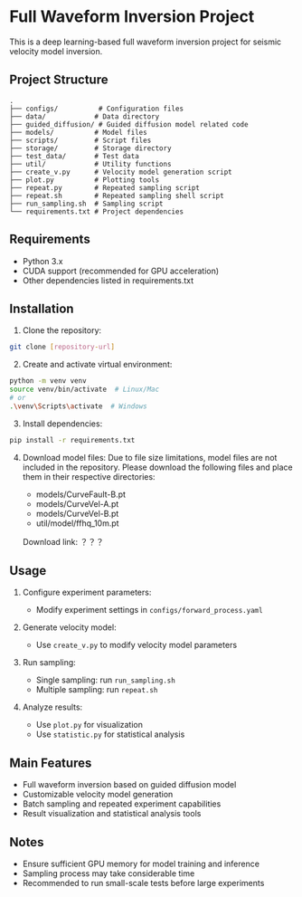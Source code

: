 # Full Waveform Inversion Project

This is a deep learning-based full waveform inversion project for seismic velocity model inversion.

## Project Structure

```
.
├── configs/          # Configuration files
├── data/            # Data directory
├── guided_diffusion/ # Guided diffusion model related code
├── models/          # Model files
├── scripts/         # Script files
├── storage/         # Storage directory
├── test_data/       # Test data
├── util/            # Utility functions
├── create_v.py      # Velocity model generation script
├── plot.py          # Plotting tools
├── repeat.py        # Repeated sampling script
├── repeat.sh        # Repeated sampling shell script
├── run_sampling.sh  # Sampling script
└── requirements.txt # Project dependencies
```

## Requirements

- Python 3.x
- CUDA support (recommended for GPU acceleration)
- Other dependencies listed in requirements.txt

## Installation

1. Clone the repository:
```bash
git clone [repository-url]
```

2. Create and activate virtual environment:
```bash
python -m venv venv
source venv/bin/activate  # Linux/Mac
# or
.\venv\Scripts\activate  # Windows
```

3. Install dependencies:
```bash
pip install -r requirements.txt
```

4. Download model files:
   Due to file size limitations, model files are not included in the repository.
   Please download the following files and place them in their respective directories:

   - models/CurveFault-B.pt
   - models/CurveVel-A.pt
   - models/CurveVel-B.pt
   - util/model/ffhq_10m.pt

   Download link: ？？？

## Usage

1. Configure experiment parameters:
   - Modify experiment settings in `configs/forward_process.yaml`

2. Generate velocity model:
   - Use `create_v.py` to modify velocity model parameters

3. Run sampling:
   - Single sampling: run `run_sampling.sh`
   - Multiple sampling: run `repeat.sh`

4. Analyze results:
   - Use `plot.py` for visualization
   - Use `statistic.py` for statistical analysis

## Main Features

- Full waveform inversion based on guided diffusion model
- Customizable velocity model generation
- Batch sampling and repeated experiment capabilities
- Result visualization and statistical analysis tools

## Notes

- Ensure sufficient GPU memory for model training and inference
- Sampling process may take considerable time
- Recommended to run small-scale tests before large experiments